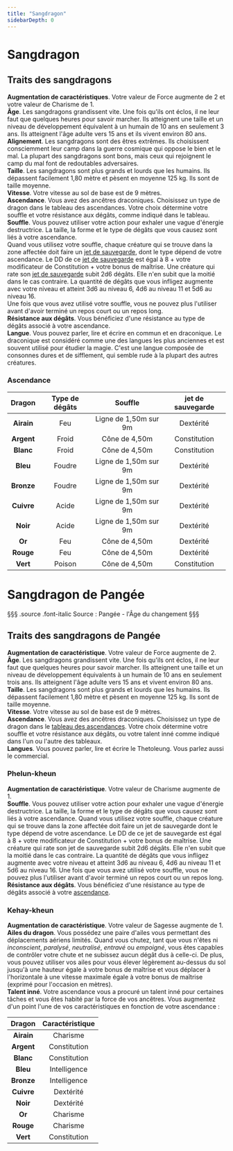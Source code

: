```yaml
---
title: "Sangdragon"
sidebarDepth: 0
---
```

# Sangdragon
## Traits des sangdragons

**Augmentation de caractéristiques**. Votre valeur de Force augmente de 2 et votre valeur de Charisme de 1.  
**Âge**. Les sangdragons grandissent vite. Une fois qu'ils ont éclos, il ne leur faut que quelques heures pour savoir marcher. Ils atteignent une taille et un niveau de développement équivalent à un humain de 10 ans en seulement 3 ans. Ils atteignent l'âge adulte vers 15 ans et ils vivent environ 80 ans.  
**Alignement**. Les sangdragons sont des êtres extrêmes. Ils choisissent consciemment leur camp dans la guerre cosmique qui oppose le bien et le mal. La plupart des sangdragons sont bons, mais ceux qui rejoignent le camp du mal font de redoutables adversaires.  
**Taille**. Les sangdragons sont plus grands et lourds que les humains. Ils dépassent facilement 1,80 mètre et pèsent en moyenne 125 kg. Ils sont de taille moyenne.  
**Vitesse**. Votre vitesse au sol de base est de 9 mètres.  
**Ascendance**. Vous avez des ancêtres draconiques. Choisissez un type de dragon dans le tableau des ascendances. Votre choix détermine votre souffle et votre résistance aux dégâts, comme indiqué dans le tableau.  
**Souffle**. Vous pouvez utiliser votre action pour exhaler une vague d'énergie destructrice. La taille, la forme et le type de dégâts que vous causez sont liés à votre ascendance.  
Quand vous utilisez votre souffle, chaque créature qui se trouve dans la zone affectée doit faire un [jet de sauvegarde](/utiliser-les-caracteristiques/#jets-de-sauvegarde), dont le type dépend de votre ascendance. Le DD de ce [jet de sauvegarde](/utiliser-les-caracteristiques/#jets-de-sauvegarde) est égal à 8 + votre modificateur de Constitution + votre bonus de maîtrise. Une créature qui rate son [jet de sauvegarde](/utiliser-les-caracteristiques/#jets-de-sauvegarde) subit 2d6 dégâts. Elle n'en subit que la moitié dans le cas contraire. La quantité de dégâts que vous infligez augmente avec votre niveau et atteint 3d6 au niveau 6, 4d6 au niveau 11 et 5d6 au niveau 16.  
Une fois que vous avez utilisé votre souffle, vous ne pouvez plus l'utiliser avant d'avoir terminé un repos court ou un repos long.  
**Résistance aux dégâts**. Vous bénéficiez d'une résistance au type de dégâts associé à votre ascendance.  
**Langue**. Vous pouvez parler, lire et écrire en commun et en draconique. Le draconique est considéré comme une des langues les plus anciennes et est souvent utilisé pour étudier la magie. C'est une langue composée de consonnes dures et de sifflement, qui semble rude à la plupart des autres créatures.

### Ascendance

| Dragon | Type de dégâts | Souffle | jet de sauvegarde |
|:-:|:-:|:-:|:-:|
| **Airain** | Feu | Ligne de 1,50m sur 9m | Dextérité |
| **Argent** | Froid | Cône de 4,50m | Constitution |
| **Blanc** | Froid | Cône de 4,50m | Constitution |
| **Bleu** | Foudre | Ligne de 1,50m sur 9m | Dextérité |
| **Bronze** | Foudre | Ligne de 1,50m sur 9m | Dextérité |
| **Cuivre** | Acide | Ligne de 1,50m sur 9m | Dextérité |
| **Noir** | Acide | Ligne de 1,50m sur 9m | Dextérité |
| **Or** | Feu | Cône de 4,50m | Dextérité |
| **Rouge** | Feu | Cône de 4,50m | Dextérité |
| **Vert** | Poison | Cône de 4,50m | Constitution |

# <span class="icon-gondolfiere"></span> Sangdragon de Pangée
§§§ .source .font-italic
Source : Pangée - l'Âge du changement
§§§
## Traits des sangdragons de Pangée
**Augmentation de caractéristique**. Votre valeur de Force augmente de 2.  
**Âge**. Les sangdragons grandissent vite. Une fois qu'ils ont éclos, il ne leur faut que quelques heures pour savoir marcher. Ils atteignent une taille et un niveau de développement équivalents à un humain de 10 ans en seulement trois ans. Ils atteignent l'âge adulte vers 15 ans et vivent environ 80 ans.  
**Taille**. Les sangdragons sont plus grands et lourds que les humains. Ils dépassent facilement 1,80 mètre et pèsent en moyenne 125 kg. Ils sont de taille moyenne.  
**Vitesse**. Votre vitesse au sol de base est de 9 mètres.  
**Ascendance**. Vous avez des ancêtres draconiques. Choisissez un type de dragon dans le [tableau des ascendances](#ascendance). Votre choix détermine votre souffle et votre résistance aux dégâts, ou votre talent inné comme indiqué dans l'un ou l'autre des tableaux.  
**Langues**. Vous pouvez parler, lire et écrire le Thetoleung. Vous parlez aussi le commercial.

### Phelun-kheun
**Augmentation de caractéristique**. Votre valeur de Charisme augmente de 1.  
**Souffle**. Vous pouvez utiliser votre action pour exhaler une vague d'énergie destructrice. La taille, la forme et le type de dégâts que vous causez sont liés à votre ascendance. Quand vous utilisez votre souffle, chaque créature qui se trouve dans la zone affectée doit faire un jet de sauvegarde dont le type dépend de votre ascendance. Le DD de ce jet de sauvegarde est égal à 8 + votre modificateur de Constitution + votre bonus de maîtrise. Une créature qui rate son jet de sauvegarde subit 2d6 dégâts. Elle n'en subit que la moitié dans le cas contraire. La quantité de dégâts que vous infligez augmente avec votre niveau et atteint 3d6 au niveau 6, 4d6 au niveau 11 et 5d6 au niveau 16. Une fois que vous avez utilisé votre souffle, vous ne pouvez plus l'utiliser avant d'avoir terminé un repos court ou un repos long.  
**Résistance aux dégâts**. Vous bénéficiez d'une résistance au type de dégâts associé à votre [ascendance](#ascendance).

### Kehay-kheun
**Augmentation de caractéristique**. Votre valeur de Sagesse augmente de 1.  
**Ailes du dragon**. Vous possédez une paire d'ailes vous permettant des déplacements aériens limités. Quand vous chutez, tant que vous n'êtes ni _inconscient_, _paralysé_, _neutralisé_, _entravé_ ou _empoigné_, vous êtes capables de contrôler votre chute et ne subissez aucun dégât dus à celle-ci. De plus, vous pouvez utiliser vos ailes pour vous élever légèrement au-dessus du sol jusqu'à une hauteur égale à votre bonus de maîtrise et vous déplacer à l'horizontale à une vitesse maximale égale à votre bonus de maîtrise (exprimé pour l'occasion en mètres).  
**Talent inné**. Votre ascendance vous a procuré un talent inné pour certaines tâches et vous êtes habité par la force de vos ancêtres. Vous augmentez d'un point l'une de vos caractéristiques en fonction de votre ascendance :

|Dragon|Caractéristique|
|:-:|:-:|
|**Airain**|Charisme|
|**Argent**|Constitution|
|**Blanc**|Constitution|
|**Bleu**|Intelligence|
|**Bronze**|Intelligence|
|**Cuivre**|Dextérité|
|**Noir**|Dextérité|
|**Or**|Charisme|
|**Rouge**|Charisme|
|**Vert**|Constitution|
